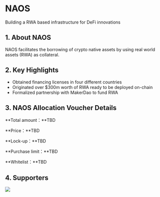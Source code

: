 # NAOS

Building a RWA based infrastructure for DeFi innovations



## 1. About NAOS

NAOS facilitates the borrowing of crypto native assets by using real world assets (RWA) as collateral. 



## 2. Key Highlights

-	Obtained financing licenses in four different countries 
-	Originated over $300m worth of RWA ready to be deployed on-chain
-	Formalized partnership with MakerDao to fund RWA  



## 3. NAOS Allocation Voucher Details

**Total amount：**TBD

**Price：**TBD

**Lock-up：**TBD

**Purchase limit：**TBD

**Whitelist：**TBD



## 4. Supporters

<img src="https://ic-market-projects.solv.finance/images/NAOS/NAOS Supporter.png" />
